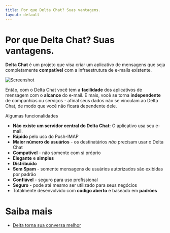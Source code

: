 ```yaml
---
title: Por que Delta Chat? Suas vantagens.
layout: default
---
```


# Por que Delta Chat? Suas vantagens.

**Delta Chat** é um projeto que visa criar um aplicativo de mensagens que seja
completamente **compatível** com a infraestrutura de e-mails existente.

![Screenshot](../assets/features/start-img4.png)

Então, com o Delta Chat você tem a **facilidade** dos aplicativos de mensagem com o
**alcance** do e-mail. E mais, você se torna **independente** de companhias ou
serviços - afinal seus dados não se vinculam ao Delta Chat, de modo que você não ficará
dependente dele.

Algumas funcionalidades

- **Não existe um servidor central do Delta Chat:** O aplicativo usa seu e-mail.
- **Rápido** pelo uso do Push-IMAP
- **Maior número de usuários** - os destinatários _não_ precisam usar o Delta Chat
- **Compatível** - não somente com si próprio
- **Elegante** e **simples**
- **Distribuído** 
- **Sem Spam** - somente mensagens de usuários autorizados são exibidas por padrão
- **Confiável** - seguro para uso profissional
- **Seguro** - pode até mesmo ser utilizado para seus negócios
- Totalmente desenvolvido com **código aberto** e baseado em **padrões**

# Saiba mais

- [Delta torna sua conversa melhor](delta-makes-chatting-better)
